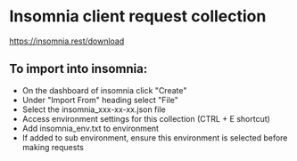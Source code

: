 # Insomnia client request collection
https://insomnia.rest/download    

## To import into insomnia:
- On the dashboard of insomnia click "Create"
- Under "Import From" heading select "File"
- Select the insomnia_xxx-xx-xx.json file
- Access environment settings for this collection (CTRL + E shortcut)
- Add insomnia_env.txt to environment
- If added to sub environment, ensure this environment is selected before making requests

